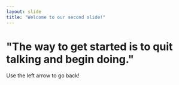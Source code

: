 ```yaml
---
layout: slide
title: "Welcome to our second slide!"
---
```

<h1>"The way to get started is to quit talking and begin doing."</h1>
Use the left arrow to go back!

